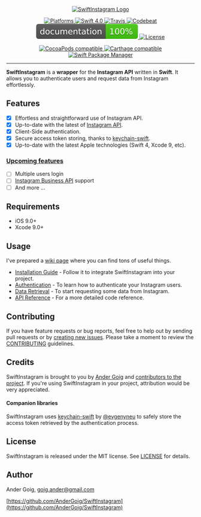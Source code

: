 <p align="center">
    <a href="https://andergoig.github.io/SwiftInstagram">
        <img src="https://rawgit.com/AnderGoig/SwiftInstagram/develop/.assets/SwiftInstagram-Logo.png" alt="SwiftInstagram Logo" width="700" height="200">
    </a>
</p>

<p align="center">
    <a href="https://cocoapods.org/pods/SwiftInstagram">
        <img src="https://img.shields.io/cocoapods/p/SwiftInstagram.svg"
             alt="Platforms">
    </a>
    <a href="https://developer.apple.com/swift">
        <img src="https://img.shields.io/badge/Swift-4.0-orange.svg?style=flat"
             alt="Swift 4.0">
    </a>
    <a href="https://travis-ci.org/AnderGoig/SwiftInstagram/branches">
        <img src="https://img.shields.io/travis/AnderGoig/SwiftInstagram/master.svg"
             alt="Travis">
    </a>
    <a href="https://codebeat.co/projects/github-com-andergoig-swiftinstagram-master">
        <img src="https://codebeat.co/badges/e5274943-8feb-4e51-a937-43552205f62e"
             alt="Codebeat">
    </a>
    <a href="https://andergoig.github.io/SwiftInstagram/Classes/Instagram.html">
        <img src="docs/badge.svg"
             alt="Documentation">
    </a>
    <a href="https://raw.githubusercontent.com/AnderGoig/SwiftInstagram/master/LICENSE">
        <img src="https://img.shields.io/cocoapods/l/SwiftInstagram.svg"
             alt="License">
    </a>
</p>

<p align="center">
    <a href="https://cocoapods.org/pods/SwiftInstagram">
        <img src="https://img.shields.io/cocoapods/v/SwiftInstagram.svg"
             alt="CocoaPods compatible">
    </a>
    <a href="https://github.com/Carthage/Carthage">
        <img src="https://img.shields.io/badge/Carthage-compatible-4BC51D.svg?style=flat"
             alt="Carthage compatible">
    </a>
    <a href="https://github.com/apple/swift-package-manager">
        <img src="https://img.shields.io/badge/Swift%20Package%20Manager-compatible-brightgreen.svg"
             alt="Swift Package Manager">
    </a>
</p>

---

**SwiftInstagram** is a **wrapper** for the **Instagram API** written in **Swift**. It allows you to authenticate users and request data from Instagram effortlessly.

## Features

- [x] Effortless and straightforward use of Instagram API.
- [x] Up-to-date with the latest of [Instagram API](https://www.instagram.com/developer/).
- [x] Client-Side authentication.
- [x] Secure access token storing, thanks to [keychain-swift](https://github.com/evgenyneu/keychain-swift).
- [x] Up-to-date with the latest Apple technologies (Swift 4, Xcode 9, etc).

### [Upcoming features](https://github.com/AnderGoig/SwiftInstagram/projects/1)

- [ ] Multiple users login
- [ ] [Instagram Business API](https://developers.facebook.com/docs/instagram-api/v2.10) support
- [ ] And more ...

## Requirements

- iOS 9.0+
- Xcode 9.0+

## Usage

I've prepared a [wiki page](https://github.com/AnderGoig/SwiftInstagram/wiki) where you can find tons of useful things.

* [Installation Guide](https://github.com/AnderGoig/SwiftInstagram/wiki/Installation-Guide) - Follow it to integrate SwiftInstagram into your project.
* [Authentication](https://github.com/AnderGoig/SwiftInstagram/wiki/Authentication) - To learn how to authenticate your Instagram users.
* [Data Retrieval](https://github.com/AnderGoig/SwiftInstagram/wiki/Data-Retrieval) - To start requesting some data from Instagram.
* [API Reference](https://andergoig.github.io/SwiftInstagram/Classes/Instagram.html) - For a more detailed code reference.

## Contributing

If you have feature requests or bug reports, feel free to help out by sending pull requests or by [creating new issues](https://github.com/AnderGoig/SwiftInstagram/issues/new). Please take a moment to
review the [CONTRIBUTING](.github/CONTRIBUTING.md) guidelines.

## Credits

SwiftInstagram is brought to you by [Ander Goig](https://github.com/AnderGoig) and [contributors to the project](https://github.com/AnderGoig/SwiftInstagram/contributors). If you're using SwiftInstagram in your project, attribution would be very appreciated.

#### Companion libraries

SwiftInstagram uses [keychain-swift](https://github.com/evgenyneu/keychain-swift) by [@evgenyneu](https://github.com/evgenyneu) to safely store the access token retrieved by the authentication process.

## License

SwiftInstagram is released under the MIT license. See [LICENSE](LICENSE) for details.

## Author

Ander Goig, [goig.ander@gmail.com](mailto:goig.ander@gmail.com)

[https://github.com/AnderGoig/SwiftInstagram](https://github.com/AnderGoig/SwiftInstagram)
